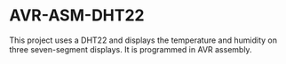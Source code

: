 # AVR-ASM-DHT22
This project uses a DHT22 and displays the temperature and humidity on three seven-segment displays. It is programmed in AVR assembly.
